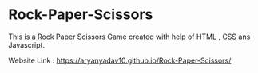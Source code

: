 # Rock-Paper-Scissors

This is a Rock Paper Scissors Game created with help of HTML , CSS ans Javascript.

Website Link :  https://aryanyadav10.github.io/Rock-Paper-Scissors/

